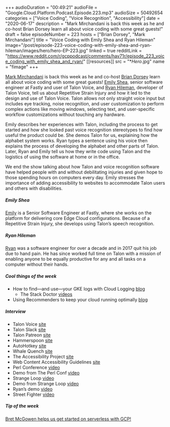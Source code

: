 +++
audioDuration = "00:49:21"
audioFile = "Google.Cloud.Platform.Podcast.Episode.223.mp3"
audioSize = 50492654
categories = ["Voice Coding", "Voice Recognition", "Accessibility"]
date = "2020-06-17"
description = "Mark Mirchandani is back this week as he and co-host Brian Dorsey learn all about voice coding with some great guests!"
draft = false
episodeNumber = 223
hosts = ["Brian Dorsey", "Mark Mirchandani"]
title = "Voice Coding with Emily Shea and Ryan Hileman"
image="/post/episode-223-voice-coding-with-emily-shea-and-ryan-hileman/images/hero/hero-EP-223.jpg"
linked = true
redditLink = "https://www.reddit.com/r/gcppodcast/comments/hav71r/episode_223_voice_coding_with_emily_shea_and_ryan/"
[[resources]]
  src = "**Hero*.jpg"
  name = "fimage"
+++

[Mark Mirchandani](https://twitter.com/markmirch) is back this week as he and co-host [Brian Dorsey](https://twitter.com/briandorsey) learn all about voice coding with some great guests! [Emily Shea](https://twitter.com/yomilly), senior software engineer at Fastly and user of Talon Voice, and [Ryan Hileman](https://twitter.com/lunixbochs), developer of Talon Voice, tell us about Repetitive Strain Injury and how it led to the design and use of Talon Voice. Talon allows not only straight voice input but includes eye tracking, noise recognition, and user customization to perform complex actions like moving windows, selecting text, and user-specific workflow customizations without touching any hardware.

Emily describes her experiences with Talon, including the process to get started and how she looked past voice recognition stereotypes to find how useful the product could be. She demos Talon for us, explaining how the alphabet system works. Ryan types a sentence using his voice then explains the process of developing the alphabet and other parts of Talon. Later, Ryan and Emily tell us how they write code using Talon and the logistics of using the software at home or in the office. 

We end the show talking about how Talon and voice recognition software have helped people with and without debilitating injuries and given hope to those spending hours on computers every day. Emily stresses the importance of adding accessibility to websites to accommodate Talon users and others with disabilities.

<!--more-->

##### Emily Shea

[Emily](https://twitter.com/yomilly) is a Senior Software Engineer at Fastly, where she works on the platform for delivering core Edge Cloud configurations. Because of a Repetitive Strain Injury, she develops using Talon’s speech recognition.

##### Ryan Hileman

[Ryan](https://twitter.com/lunixbochs) was a software engineer for over a decade and in 2017 quit his job due to hand pain. He has since worked full time on Talon with a mission of enabling anyone to be equally productive for any and all tasks on a computer without their hands.

##### Cool things of the week

* How to find—and use—your GKE logs with Cloud Logging [blog](https://cloud.google.com/blog/products/management-tools/finding-your-gke-logs)
     * The Stack Doctor [videos](https://www.youtube.com/watch?v=lwBBAvPxO9c&list=PLIivdWyY5sqLuKKx4pcdEAkJY1HevjVVm)
* Using Recommenders to keep your cloud running optimally [blog](https://cloud.google.com/blog/products/management-tools/using-recommenders-keep-your-cloud-running-optimally)

##### Interview

* Talon Voice [site](https://talonvoice.com)
* Talon Slack [site](https://talonvoice.com/chat)
* Talon Patreon [site](https://www.patreon.com/lunixbochs)
* Hammerspoon [site](https://www.hammerspoon.org)
* AutoHotkey [site](https://www.autohotkey.com)
* Whale Quench [site](https://whalequench.club)
* The Accessibility Project [site](https://a11yproject.com/)
* Web Content Accessibility Guidelines [site](https://www.w3.org/WAI/WCAG21/quickref/)
* Perl Conference [video](https://www.youtube.com/watch?v=Mz3JeYfBTcY)
* Demo from The Perl Conf [video](https://youtu.be/X6rsA0Svh2M)
* Strange Loop [video](https://www.youtube.com/watch?v=YKuRkGkf5HU&t=40s)
* Demo from Strange Loop [video](https://youtu.be/RA0idiJkZOg)
* Ryan’s demo [video](https://www.youtube.com/watch?v=Kjab4fxkkXA)
* Street Fighter [video](https://www.youtube.com/watch?v=pf-jkbIPovs)

##### Tip of the week

[Bret McGowen helps us get started on serverless with GCP!](https://www.youtube.com/playlist?list=PLIivdWyY5sqKiWvnaA5A8F3UQ0Xu5i49U)
